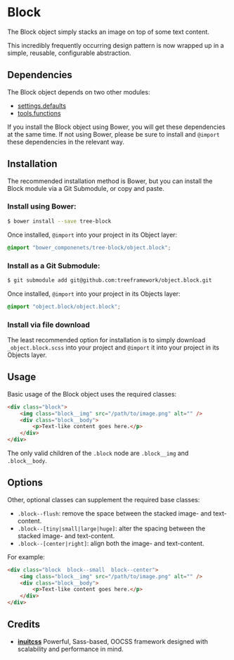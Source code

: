 # Block

The Block object simply stacks an image on top of some text content.

This incredibly frequently occurring design pattern is now wrapped up in a
simple, reusable, configurable abstraction.

## Dependencies

The Block object depends on two other modules:

* [settings.defaults](https://github.com/treeframework/settings.defaults)
* [tools.functions](https://github.com/treeframework/tools.functions)

If you install the Block object using Bower, you will get these dependencies at
the same time. If not using Bower, please be sure to install and `@import` these
dependencies in the relevant way.

## Installation

The recommended installation method is Bower, but you can install the Block
module via a Git Submodule, or copy and paste.

### Install using Bower:

```sh
$ bower install --save tree-block
```

Once installed, `@import` into your project in its Object layer:

```scss
@import "bower_componenets/tree-block/object.block";
```

### Install as a Git Submodule:

```sh
$ git submodule add git@github.com:treeframework/object.block.git
```

Once installed, `@import` into your project in its Objects layer:

```scss
@import "object.block/object.block";
```

### Install via file download

The least recommended option for installation is to simply download
`_object.block.scss` into your project and `@import` it into your project in its
Objects layer.

## Usage

Basic usage of the Block object uses the required classes:

```html
<div class="block">
    <img class="block__img" src="/path/to/image.png" alt="" />
    <div class="block__body">
        <p>Text-like content goes here.</p>
    </div>
</div>
```

The only valid children of the `.block` node are `.block__img` and
`.block__body`.

## Options

Other, optional classes can supplement the required base classes:

* `.block--flush`: remove the space between the stacked image- and text-content.
* `.block--[tiny|small|large|huge]`: alter the spacing between the stacked
  image- and text-content.
* `.block--[center|right]`: align both the image- and text-content.

For example:

```html
<div class="block  block--small  block--center">
    <img class="block__img" src="/path/to/image.png" alt="" />
    <div class="block__body">
        <p>Text-like content goes here.</p>
    </div>
</div>
```

## Credits

* **[inuitcss](https://github.com/inuitcss)** Powerful, Sass-based, OOCSS
framework designed with scalability and performance in mind.
